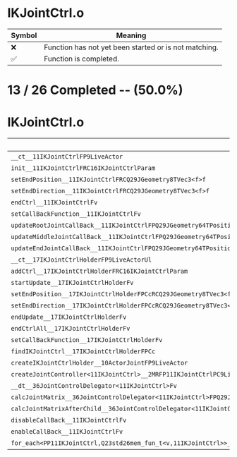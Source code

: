 # IKJointCtrl.o
| Symbol | Meaning 
| ------------- | ------------- 
| :x: | Function has not yet been started or is not matching. 
| :white_check_mark: | Function is completed. 


# 13 / 26 Completed -- (50.0%)
# IKJointCtrl.o
| Symbol | Decompiled? |
| ------------- | ------------- |
| `__ct__11IKJointCtrlFP9LiveActor` | :x: |
| `init__11IKJointCtrlFRC16IKJointCtrlParam` | :x: |
| `setEndPosition__11IKJointCtrlFRCQ29JGeometry8TVec3<f>f` | :white_check_mark: |
| `setEndDirection__11IKJointCtrlFRCQ29JGeometry8TVec3<f>f` | :white_check_mark: |
| `endCtrl__11IKJointCtrlFv` | :white_check_mark: |
| `setCallBackFunction__11IKJointCtrlFv` | :white_check_mark: |
| `updateRootJointCallBack__11IKJointCtrlFPQ29JGeometry64TPosition3<Q29JGeometry38TMatrix34<Q29JGeometry13SMatrix34C<f>>>RC19JointControllerInfo` | :white_check_mark: |
| `updateMiddleJointCallBack__11IKJointCtrlFPQ29JGeometry64TPosition3<Q29JGeometry38TMatrix34<Q29JGeometry13SMatrix34C<f>>>RC19JointControllerInfo` | :white_check_mark: |
| `updateEndJointCallBack__11IKJointCtrlFPQ29JGeometry64TPosition3<Q29JGeometry38TMatrix34<Q29JGeometry13SMatrix34C<f>>>RC19JointControllerInfo` | :x: |
| `__ct__17IKJointCtrlHolderFP9LiveActorUl` | :white_check_mark: |
| `addCtrl__17IKJointCtrlHolderFRC16IKJointCtrlParam` | :white_check_mark: |
| `startUpdate__17IKJointCtrlHolderFv` | :x: |
| `setEndPosition__17IKJointCtrlHolderFPCcRCQ29JGeometry8TVec3<f>f` | :white_check_mark: |
| `setEndDirection__17IKJointCtrlHolderFPCcRCQ29JGeometry8TVec3<f>f` | :white_check_mark: |
| `endUpdate__17IKJointCtrlHolderFv` | :x: |
| `endCtrlAll__17IKJointCtrlHolderFv` | :x: |
| `setCallBackFunction__17IKJointCtrlHolderFv` | :x: |
| `findIKJointCtrl__17IKJointCtrlHolderFPCc` | :white_check_mark: |
| `createIKJointCtrlHolder__10ActorJointFP9LiveActor` | :x: |
| `createJointController<11IKJointCtrl>__2MRFP11IKJointCtrlPC9LiveActorUsM11IKJointCtrlFPCvPvPQ29JGeometry64TPosition3<Q29JGeometry38TMatrix34<Q29JGeometry13SMatrix34C<f>>>RC19JointControllerInfo_bM11IKJointCtrlFPCvPvPQ29JGeometry64TPosition3<Q29JGeometry38TMatrix34<Q29JGeometry13SMatrix34C<f>>>RC19JointControllerInfo_b_P15JointController` | :x: |
| `__dt__36JointControlDelegator<11IKJointCtrl>Fv` | :x: |
| `calcJointMatrix__36JointControlDelegator<11IKJointCtrl>FPQ29JGeometry64TPosition3<Q29JGeometry38TMatrix34<Q29JGeometry13SMatrix34C<f>>>RC19JointControllerInfo` | :x: |
| `calcJointMatrixAfterChild__36JointControlDelegator<11IKJointCtrl>FPQ29JGeometry64TPosition3<Q29JGeometry38TMatrix34<Q29JGeometry13SMatrix34C<f>>>RC19JointControllerInfo` | :x: |
| `disableCallBack__11IKJointCtrlFv` | :white_check_mark: |
| `enableCallBack__11IKJointCtrlFv` | :white_check_mark: |
| `for_each<PP11IKJointCtrl,Q23std26mem_fun_t<v,11IKJointCtrl>>__3stdFPP11IKJointCtrlPP11IKJointCtrlQ23std26mem_fun_t<v,11IKJointCtrl>_Q23std26mem_fun_t<v,11IKJointCtrl>` | :x: |
